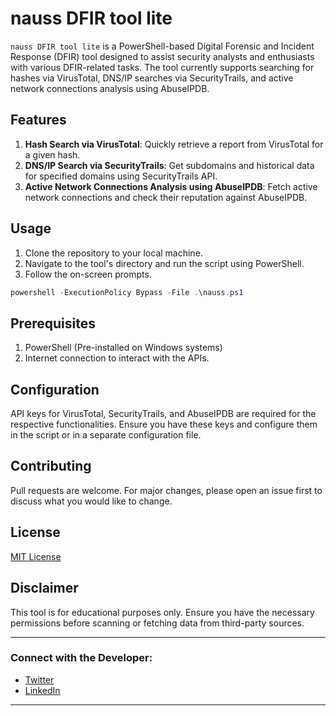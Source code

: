 # nauss DFIR tool lite

`nauss DFIR tool lite` is a PowerShell-based Digital Forensic and Incident Response (DFIR) tool designed to assist security analysts and enthusiasts with various DFIR-related tasks. The tool currently supports searching for hashes via VirusTotal, DNS/IP searches via SecurityTrails, and active network connections analysis using AbuseIPDB.

## Features

1. **Hash Search via VirusTotal**: Quickly retrieve a report from VirusTotal for a given hash.
2. **DNS/IP Search via SecurityTrails**: Get subdomains and historical data for specified domains using SecurityTrails API.
3. **Active Network Connections Analysis using AbuseIPDB**: Fetch active network connections and check their reputation against AbuseIPDB.

## Usage

1. Clone the repository to your local machine.
2. Navigate to the tool's directory and run the script using PowerShell.
3. Follow the on-screen prompts.

```powershell
powershell -ExecutionPolicy Bypass -File .\nauss.ps1
```

## Prerequisites

1. PowerShell (Pre-installed on Windows systems)
2. Internet connection to interact with the APIs.

## Configuration

API keys for VirusTotal, SecurityTrails, and AbuseIPDB are required for the respective functionalities. Ensure you have these keys and configure them in the script or in a separate configuration file.

## Contributing

Pull requests are welcome. For major changes, please open an issue first to discuss what you would like to change.

## License

[MIT License](LICENSE)

## Disclaimer

This tool is for educational purposes only. Ensure you have the necessary permissions before scanning or fetching data from third-party sources.

---

### Connect with the Developer:
- [Twitter](https://twitter.com/ib_root)
- [LinkedIn](https://www.linkedin.com/in/iocs)

---
